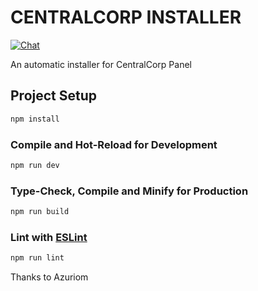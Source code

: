 # CENTRALCORP INSTALLER


[![Chat](https://img.shields.io/discord/1143633670935167006?color=5865f2&label=Discord&logo=discord&logoColor=fff&style=flat-square)](https://azuriom.com/discord)

An automatic installer for CentralCorp Panel

## Project Setup

```sh
npm install
```

### Compile and Hot-Reload for Development

```sh
npm run dev
```

### Type-Check, Compile and Minify for Production

```sh
npm run build
```

### Lint with [ESLint](https://eslint.org/)

```sh
npm run lint
```



Thanks to Azuriom

